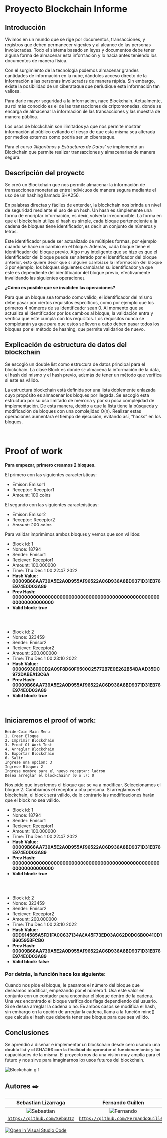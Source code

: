 # **Proyecto Blockchain Informe**

## **Introducción**

Vivimos en un mundo que se rige por documentos, transacciones, y registros que deben permanecer vigentes y al alcance de las personas involucradas. Todo el sistema basado en leyes y documentos debe tener alguna forma de almacenar esta información y lo hacía antes teniendo los documentos de manera física.

Con el surgimiento de la tecnología podemos almacenar grandes cantidades de información en la nube, dándoles acceso directo de la información a las personas involucradas de manera rápida. Sin embargo, existe la posibilidad de un ciberataque que perjudique esta información tan valiosa.

Para darle mayor seguridad a la información, nace Blockchain. Actualmente, su rol más conocido es el de las transacciones de criptomonedas, donde se encarga de almacenar la información de las transacciones y las muestra de manera pública.

Los usos de blockchain son ilimitados ya que nos permite mostrar información al público evitando el riesgo de que esta misma sea alterada por medios externos como podría ser un ciberataque.

Para el curso *‘Algoritmos y Estructuras de Datos’* se implementó un Blockchain que permite realizar transacciones y almacenarlas de manera segura.

## **Descripción del proyecto**

Se creó un Blockchain que nos permite almacenar la información de transacciones monetarias entre individuos de manera segura mediante el uso de un hashing llamado SHA256. 

En palabras directas y fáciles de entender, la blockchain nos brinda un nivel de seguridad mediante el uso de un hash. Un hash es simplemente una forma de encriptar información, es decir, volverla irreconocible. La forma en que el blockchain utiliza el hash es simple, cada bloque perteneciente a la cadena de bloques tiene identificador, es decir un conjunto de números y letras.

Este identificador puede ser actualizado de múltiples formas, por ejemplo cuando se hace un cambio en el bloque. Además, cada bloque tiene el identificador del bloque previo. Algo muy inteligente que se hizo es que el identificador del bloque puede ser alterado por el identificador del bloque anterior, esto quiere decir que si alguien cambiase la información del bloque 3 por ejemplo, los bloques siguientes cambiarán su identificador ya que este es dependiente del identificador del bloque previo, efectivamente invalidando las siguientes operaciones.

**¿Cómo es posible que se invaliden las operaciones?**

Para que un bloque sea tomado como válido, el identificador del mismo debe pasar por ciertos requisitos específicos, como por ejemplo que los primeros 4 números de su identificador sean 0. Al momento que se actualiza el identificador por los cambios al bloque, la validación entra y verifica que este cumpla con los requisitos. Los requisitos nunca se completarán ya que para que estos se lleven a cabo deben pasar todos los bloques por el método de hashing, que permite validarlos de nuevo.

## **Explicación de estructura de datos del blockchain**

Se escogió un double list como estructura de datos principal para el blockchain. La clase Block es donde se almacena la información de la data, el hash del mismo y el hash previo, además de tener un método que verifica si este es válido.

La estructura blockchain está definida por una lista doblemente enlazada cuyo propósito es almacenar los bloques por llegada. Se escogió esta estructura por su uso limitado de memoria y por su poca complejidad de implementación. De esta manera, debido a que la lista tiene la búsqueda y modificación de bloques con una complejidad O(n). Realizar estas operaciones aumentará el tiempo de ejecución, evitando así, “hacks” en los bloques.

<br>

# **Proof of work**

**Para empezar, primero creamos 2 bloques.**

El primero con las siguientes características:
- Emisor: Emisor1
- Receptor: Receptor1
- Amount: 100 coins

El segundo con las siguientes características:
- Emisor: Emisor2
- Receptor: Receptor2
- Amount: 200 coins

Para validar imprimimos ambos bloques y vemos que son válidos:

- Block id: 1
- Nonce: 18794
- Sender: Emisor1
- Reciever: Receptor1
- Amount: 100.000000
- Time: Thu Dec  1 00:22:47 2022	
- **Hash Value: 00009B66AA739A5E2A0D955AF96522AC6D936A8BD9371D31EB76E974E0D03A89**
- **Prev Hash: 0000000000000000000000000000000000000000000000000000000000000000**
- **Valid block: true**
<br/>
<br/>

- Block id: 2
- Nonce: 323459
- Sender: Emisor2
- Reciever: Receptor2
- Amount: 200.000000
- Time: Thu Dec  1 00:23:10 2022
- **Hash Value: 0000693600CD2A09F8D60F95C0C25772B7E0E262B54DAAD35DC972DABEA13C6A**
- **Prev Hash: 00009B66AA739A5E2A0D955AF96522AC6D936A8BD9371D31EB76E974E0D03A89**
- **Valid block: true**

<br>

## **Iniciaremos el proof of work:**

	HeiderCoin Main Menu
	1. Crear Bloque
	2. Imprimir Blockchain
	3. Proof Of Work Test
	4. Arreglar Blockchain
	5. Exportar Blockchain
	6. Salir
	Ingrese una opcion: 3
	Ingrese Bloque: 2
	Ingrese nombre para el nuevo receptor: ladron
	Desea arreglar el blockChain? (0 o 1): 0


Nos pide que insertemos el bloque que se va a modificar. 
Seleccionamos el bloque 2.
Cambiamos el receptor a otra persona. 
Si arreglamos el blockchain, el block será válido, de lo contrario las modificaciones harán que el block no sea válido.

- Block id: 1
- Nonce: 18794
- Sender: Emisor1
- Reciever: Receptor1
- Amount: 100.000000
- Time: Thu Dec  1 00:22:47 2022	
- **Hash Value: 00009B66AA739A5E2A0D955AF96522AC6D936A8BD9371D31EB76E974E0D03A89**
- **Prev Hash: 0000000000000000000000000000000000000000000000000000000000000000**
- **Valid block: true**

<br/>
<br/>

- Block id: 2
- Nonce: 323459
- Sender: Emisor2
- Reciever: Receptor2
- Amount: 200.000000
- Time: Thu Dec  1 00:23:10 2022
- **Hash Value: 0DD914585A5FD1FA0C637134A8A45F73ED03AC62D0DC6B0041CD1B60595BFCB0**
- **Prev Hash: 00009B66AA739A5E2A0D955AF96522AC6D936A8BD9371D31EB76E974E0D03A89**
- **Valid block: false**



### Por detrás, la función hace los siguiente:
Cuando nos pide el bloque, le pasamos el número del bloque que deseamos modificar, empezando por el número 1. Usa este valor en conjunto con un contador para encontrar el bloque dentro de la cadena. 
Una vez encontrado el bloque verifica dos flags dependiendo del usuario. Si se desea arreglar la cadena o no. En ambos casos se modifica el hash, sin embargo en la opción de arreglar la cadena, llama a la función mine() que calcula el hash que debería tener ese bloque para que sea válido.  

## **Conclusiones**

Se aprendió a diseñar e implementar un blockchain desde cero usando una double list y el SHA256 con la finalidad de aprender el funcionamiento y las capacidades de la misma. El proyecto nos da una visión muy amplia para el futuro y nos sirve para imaginarnos los usos futuros del blockchain.


![Blockchain gif](https://github.com/utec-aed-2022-1/proyecto-hora-de-salvar-el-curso/blob/main/image2.gif)

## Autores ✒️
| <a target="_blank">**Sebastian Lizarraga**</a> | <a target="_blank">**Fernando Guillen**</a> | <a target="_blank">**Dimael Rivas**</a> | <a target="_blank">**Sebastian Chu**</a> |
| :---: | :---:| :---:| :---:|
| ![Sebastian](https://avatars.githubusercontent.com/u/76079388?v=4) | ![Fernando](https://avatars.githubusercontent.com/u/66321787?v=3&s=150) | ![Dimael](https://avatars.githubusercontent.com/u/88595171?v=4&s=150) | ![Sebastian](https://avatars.githubusercontent.com/u/45053945?v=4)|
| <a href="https://github.com/SebaU12" target="_blank">`https://github.com/SebaU12`</a> | <a href="https://github.com/FernandoGuillenR" target="_blank">`https://github.com/FernandoGuillenR`</a> | <a href="https://github.com/artrivas" target="_blank">`https://github.com/artrivas`</a> |<a href="https://github.com/ChuSebastian" target="_blank">`https://github.com/ChuSebastian`</a> |


[![Open in Visual Studio Code](https://classroom.github.com/assets/open-in-vscode-c66648af7eb3fe8bc4f294546bfd86ef473780cde1dea487d3c4ff354943c9ae.svg)](https://classroom.github.com/online_ide?assignment_repo_id=8602135&assignment_repo_type=AssignmentRepo)
